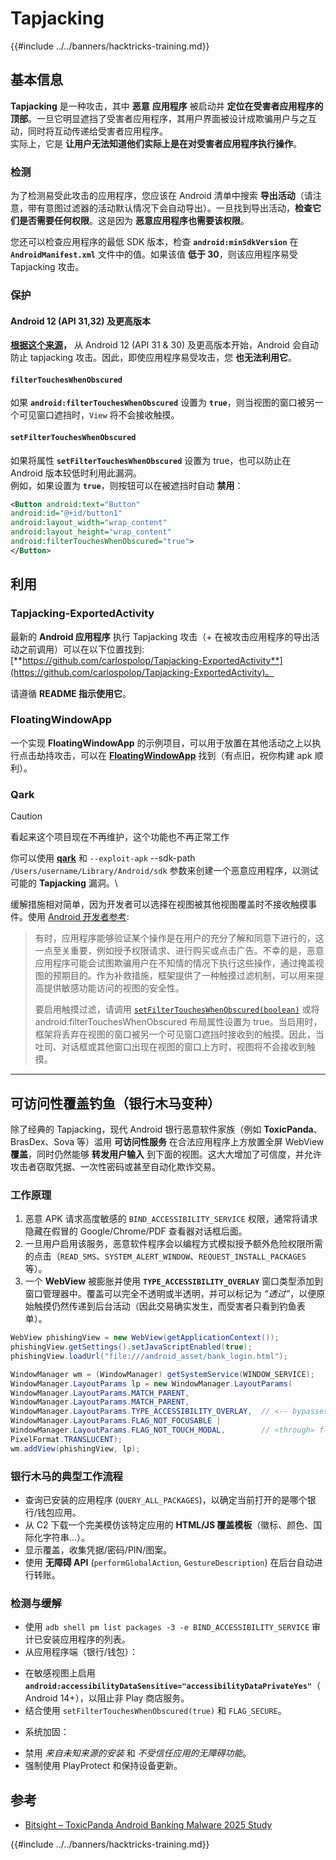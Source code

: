 # Tapjacking

{{#include ../../banners/hacktricks-training.md}}

## **基本信息**

**Tapjacking** 是一种攻击，其中 **恶意** **应用程序** 被启动并 **定位在受害者应用程序的顶部**。一旦它明显遮挡了受害者应用程序，其用户界面被设计成欺骗用户与之互动，同时将互动传递给受害者应用程序。\
实际上，它是 **让用户无法知道他们实际上是在对受害者应用程序执行操作**。

### 检测

为了检测易受此攻击的应用程序，您应该在 Android 清单中搜索 **导出活动**（请注意，带有意图过滤器的活动默认情况下会自动导出）。一旦找到导出活动，**检查它们是否需要任何权限**。这是因为 **恶意应用程序也需要该权限**。

您还可以检查应用程序的最低 SDK 版本，检查 **`android:minSdkVersion`** 在 **`AndroidManifest.xml`** 文件中的值。如果该值 **低于 30**，则该应用程序易受 Tapjacking 攻击。

### 保护

#### Android 12 (API 31,32) 及更高版本

[**根据这个来源**](https://www.geeksforgeeks.org/tapjacking-in-android/)**，** 从 Android 12 (API 31 & 30) 及更高版本开始，Android 会自动防止 tapjacking 攻击。因此，即使应用程序易受攻击，您 **也无法利用它**。

#### `filterTouchesWhenObscured`

如果 **`android:filterTouchesWhenObscured`** 设置为 **`true`**，则当视图的窗口被另一个可见窗口遮挡时，`View` 将不会接收触摸。

#### **`setFilterTouchesWhenObscured`**

如果将属性 **`setFilterTouchesWhenObscured`** 设置为 true，也可以防止在 Android 版本较低时利用此漏洞。\
例如，如果设置为 **`true`**，则按钮可以在被遮挡时自动 **禁用**：
```xml
<Button android:text="Button"
android:id="@+id/button1"
android:layout_width="wrap_content"
android:layout_height="wrap_content"
android:filterTouchesWhenObscured="true">
</Button>
```
## 利用

### Tapjacking-ExportedActivity

最新的 **Android 应用程序** 执行 Tapjacking 攻击（+ 在被攻击应用程序的导出活动之前调用）可以在以下位置找到: [**https://github.com/carlospolop/Tapjacking-ExportedActivity**](https://github.com/carlospolop/Tapjacking-ExportedActivity)。

请遵循 **README 指示使用它**。

### FloatingWindowApp

一个实现 **FloatingWindowApp** 的示例项目，可以用于放置在其他活动之上以执行点击劫持攻击，可以在 [**FloatingWindowApp**](https://github.com/aminography/FloatingWindowApp) 找到（有点旧，祝你构建 apk 顺利）。

### Qark

> [!CAUTION]
> 看起来这个项目现在不再维护，这个功能也不再正常工作

你可以使用 [**qark**](https://github.com/linkedin/qark) 和 `--exploit-apk` --sdk-path `/Users/username/Library/Android/sdk` 参数来创建一个恶意应用程序，以测试可能的 **Tapjacking** 漏洞。\

缓解措施相对简单，因为开发者可以选择在视图被其他视图覆盖时不接收触摸事件。使用 [Android 开发者参考](https://developer.android.com/reference/android/view/View#security):

> 有时，应用程序能够验证某个操作是在用户的充分了解和同意下进行的，这一点至关重要，例如授予权限请求、进行购买或点击广告。不幸的是，恶意应用程序可能会试图欺骗用户在不知情的情况下执行这些操作，通过掩盖视图的预期目的。作为补救措施，框架提供了一种触摸过滤机制，可以用来提高提供敏感功能访问的视图的安全性。
>
> 要启用触摸过滤，请调用 [`setFilterTouchesWhenObscured(boolean)`](https://developer.android.com/reference/android/view/View#setFilterTouchesWhenObscured%28boolean%29) 或将 android:filterTouchesWhenObscured 布局属性设置为 true。当启用时，框架将丢弃在视图的窗口被另一个可见窗口遮挡时接收到的触摸。因此，当吐司、对话框或其他窗口出现在视图的窗口上方时，视图将不会接收到触摸。

---

## 可访问性覆盖钓鱼（银行木马变种）

除了经典的 Tapjacking，现代 Android 银行恶意软件家族（例如 **ToxicPanda**、BrasDex、Sova 等）滥用 **可访问性服务** 在合法应用程序上方放置全屏 WebView **覆盖**，同时仍然能够 **转发用户输入** 到下面的视图。这大大增加了可信度，并允许攻击者窃取凭据、一次性密码或甚至自动化欺诈交易。

### 工作原理
1. 恶意 APK 请求高度敏感的 `BIND_ACCESSIBILITY_SERVICE` 权限，通常将请求隐藏在假冒的 Google/Chrome/PDF 查看器对话框后面。
2. 一旦用户启用该服务，恶意软件程序会以编程方式模拟授予额外危险权限所需的点击（`READ_SMS`、`SYSTEM_ALERT_WINDOW`、`REQUEST_INSTALL_PACKAGES` 等）。
3. 一个 **WebView** 被膨胀并使用 **`TYPE_ACCESSIBILITY_OVERLAY`** 窗口类型添加到窗口管理器中。覆盖可以完全不透明或半透明，并可以标记为 *“透过”*，以便原始触摸仍然传递到后台活动（因此交易确实发生，而受害者只看到钓鱼表单）。
```java
WebView phishingView = new WebView(getApplicationContext());
phishingView.getSettings().setJavaScriptEnabled(true);
phishingView.loadUrl("file:///android_asset/bank_login.html");

WindowManager wm = (WindowManager) getSystemService(WINDOW_SERVICE);
WindowManager.LayoutParams lp = new WindowManager.LayoutParams(
WindowManager.LayoutParams.MATCH_PARENT,
WindowManager.LayoutParams.MATCH_PARENT,
WindowManager.LayoutParams.TYPE_ACCESSIBILITY_OVERLAY,  // <-- bypasses SYSTEM_ALERT_WINDOW prompt
WindowManager.LayoutParams.FLAG_NOT_FOCUSABLE |
WindowManager.LayoutParams.FLAG_NOT_TOUCH_MODAL,        // «through» flag → forward touches
PixelFormat.TRANSLUCENT);
wm.addView(phishingView, lp);
```
### 银行木马的典型工作流程
* 查询已安装的应用程序 (`QUERY_ALL_PACKAGES`)，以确定当前打开的是哪个银行/钱包应用。
* 从 C2 下载一个完美模仿该特定应用的 **HTML/JS 覆盖模板**（徽标、颜色、国际化字符串…）。
* 显示覆盖，收集凭据/密码/PIN/图案。
* 使用 **无障碍 API** (`performGlobalAction`, `GestureDescription`) 在后台自动进行转账。

### 检测与缓解
* 使用 `adb shell pm list packages -3 -e BIND_ACCESSIBILITY_SERVICE` 审计已安装应用程序的列表。
* 从应用程序端（银行/钱包）：
- 在敏感视图上启用 **`android:accessibilityDataSensitive="accessibilityDataPrivateYes"`**（Android 14+），以阻止非 Play 商店服务。
- 结合使用 `setFilterTouchesWhenObscured(true)` 和 `FLAG_SECURE`。
* 系统加固：
- 禁用 *来自未知来源的安装* 和 *不受信任应用的无障碍功能*。
- 强制使用 PlayProtect 和保持设备更新。

## 参考
* [Bitsight – ToxicPanda Android Banking Malware 2025 Study](https://www.bitsight.com/blog/toxicpanda-android-banking-malware-2025-study)

{{#include ../../banners/hacktricks-training.md}}
